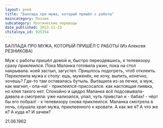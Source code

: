 ```yaml
---
layout: poem
title: "Баллада про мужа, который пришёл с работы"
maincategory: Поэзия
subcategory: Поэтические переводы
date_published: 2013-11-23
chitalnya_id: 925354
---
```




БАЛЛАДА ПРО МУЖА, КОТОРЫЙ ПРИШЁЛ С РАБОТЫ
(Из Алексея РЕЗНИКОВА)

Муж с работы пришёл домой
и, быстро переодевшись,
к телевизору сразу
приклеился.
Пока Маланка готовила ужин,
пока на стол накрывала.
коей застыл, загустел.
Пришлось подогреть,
чтоб отклеить.
Переклеила мужа к столу:
ешь, муженёк, не хочу,
выпить, конечно, хочешь?
Где-то там оставалась бутыль.
Вытащила из-за печки,
а муж, как магнит,-
опа-на! -
приклеился-присосался.
как настоящая пиявка,
но клея такого нет.
Спокойно и щедро Маланка
всё подсовывала-давала
и смотрела:
уже нализался,
упал, чуть привстал
и - бабах! -
чёрт бы его побрал! -
к телевизору
снова приклеился.
Маланка смотрела в ночь,
слушала храп мужа,
приклеенного к кровати.
А как же я?
А что же я?
А куда я?
И зачем?

21.06.1962







